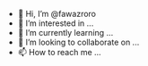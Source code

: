 - 👋 Hi, I’m @fawazroro
- 👀 I’m interested in ...
- 🌱 I’m currently learning ...
- 💞️ I’m looking to collaborate on ...
- 📫 How to reach me ...

<!---
fawazroro/fawazroro is a ✨ special ✨ repository because its `README.md` (this file) appears on your GitHub profile.
You can click the Preview link to take a look at your changes.
--->
